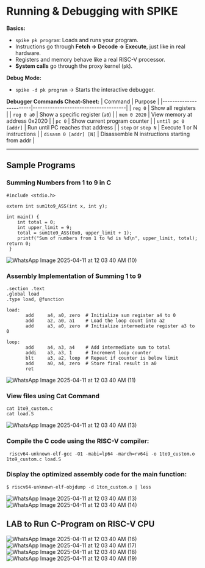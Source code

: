 
# **Running & Debugging with SPIKE**
**Basics:**
- `spike pk program`: Loads and runs your program.
- Instructions go through **Fetch → Decode → Execute**, just like in real hardware.
- Registers and memory behave like a real RISC-V processor.
- **System calls** go through the proxy kernel (`pk`).

**Debug Mode:**
- `spike -d pk program` → Starts the interactive debugger.

**Debugger Commands Cheat-Sheet:**
| Command                | Purpose                              |
|------------------------|--------------------------------------|
| `reg 0`                | Show all registers                   |
| `reg 0 a0`             | Show a specific register (`a0`)      |
| `mem 0 2020`           | View memory at address 0x2020        |
| `pc 0`                 | Show current program counter         |
| `until pc 0 [addr]`    | Run until PC reaches that address    |
| `step` or `step N`     | Execute 1 or N instructions          |
| `disasm 0 [addr] [N]`  | Disassemble N instructions starting from addr |

---

## Sample Programs
### Summing Numbers from 1 to 9 in C
    #include <stdio.h>

    extern int sum1to9_ASS(int x, int y);

    int main() {
        int total = 0;
        int upper_limit = 9;
        total = sum1to9_ASS(0x0, upper_limit + 1);
        printf("Sum of numbers from 1 to %d is %d\n", upper_limit, total);
    return 0;
     }
![WhatsApp Image 2025-04-11 at 12 03 40 AM (10)](https://github.com/user-attachments/assets/ff89165f-cdc5-445c-a0bd-bf62a84b3fa2)

### Assembly Implementation of Summing 1 to 9
    .section .text
    .global load
    .type load, @function

    load:
           add     a4, a0, zero  # Initialize sum register a4 to 0
           add     a2, a0, a1    # Load the loop count into a2
           add     a3, a0, zero  # Initialize intermediate register a3 to 0

    loop:
           add     a4, a3, a4    # Add intermediate sum to total
           addi    a3, a3, 1     # Increment loop counter
           blt     a3, a2, loop  # Repeat if counter is below limit
           add     a0, a4, zero  # Store final result in a0
           ret
![WhatsApp Image 2025-04-11 at 12 03 40 AM (11)](https://github.com/user-attachments/assets/7392e5bc-41dd-4460-9199-040cca220cac)

### View files using Cat Command
    cat 1to9_custom.c
    cat load.S
![WhatsApp Image 2025-04-11 at 12 03 40 AM (13)](https://github.com/user-attachments/assets/441e5136-f7b1-49b5-b624-6b3fa2316513)
### Compile the C code using the RISC-V compiler:
     riscv64-unknown-elf-gcc -O1 -mabi=lp64 -march=rv64i -o 1to9_custom.o 1to9_custom.c load.S
### Display the optimized assembly code for the main function:
    $ riscv64-unknown-elf-objdump -d 1ton_custom.o | less
![WhatsApp Image 2025-04-11 at 12 03 40 AM (13)](https://github.com/user-attachments/assets/3080331f-85c4-4865-86fa-725e1193c85e)
![WhatsApp Image 2025-04-11 at 12 03 40 AM (14)](https://github.com/user-attachments/assets/edf54269-53fe-41ec-94a2-1012ec28e848)

## LAB to Run C-Program on RISC-V CPU
![WhatsApp Image 2025-04-11 at 12 03 40 AM (16)](https://github.com/user-attachments/assets/6f541ef6-f9d7-4ee1-944f-7884a187edd3)
![WhatsApp Image 2025-04-11 at 12 03 40 AM (17)](https://github.com/user-attachments/assets/5a2ee0c9-4de2-4824-aa59-aa3da7235266)
![WhatsApp Image 2025-04-11 at 12 03 40 AM (18)](https://github.com/user-attachments/assets/0e03e4b9-9952-4a41-ba32-8b90e7e98fec)
![WhatsApp Image 2025-04-11 at 12 03 40 AM (19)](https://github.com/user-attachments/assets/361a4783-0fa2-45d7-85f8-3784e4cbdb40)
